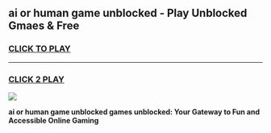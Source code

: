
## ai or human game unblocked - Play Unblocked Gmaes & Free
<h3>
<a href="https://premium.freeplayer.one?title=ai_or_human_game_unblocked&ref=20F">CLICK TO PLAY</a></h3>
<hr>

<h3>
<a href="https://premium.freeplayer.one?title=ai_or_human_game_unblocked&ref=20F">CLICK 2 PLAY</a>
  
</h3>

<a href="https://premium.freeplayer.one?title=ai_or_human_game_unblocked&ref=20F/"><img src="https://clearcache.store/games.png"></a>


**ai or human game unblocked games unblocked: Your Gateway to Fun and Accessible Online Gaming**
